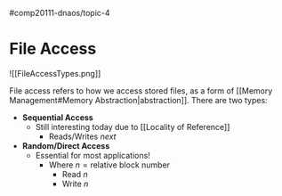 #comp20111-dnaos/topic-4 
# File Access

![[FileAccessTypes.png]]

File access refers to how we access stored files, as a form of [[Memory Management#Memory Abstraction|abstraction]]. There are two types:

- **Sequential Access**
	- Still interesting today due to [[Locality of Reference]]
		- Reads/Writes *next*
- **Random/Direct Access**
	- Essential for most applications!
		- Where $n = \text{relative block number}$
			- Read $n$
			- Write $n$ 